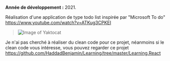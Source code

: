 **Année de développement :** 2021.</br>

Réalisation d'une application de type todo list inspirée par "Microsoft To do" https://www.youtube.com/watch?v=ATKug3CPKEI
> ![Image of Yaktocat](https://imgur.com/EP8DPJ0.png)

Je n'ai pas cherché à réaliser du clean code pour ce projet, néanmoins si le clean code vous intéresse, vous pouvez regarder ce projet https://github.com/HaddadBenjamin/Learning/tree/master/Learning.React

